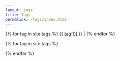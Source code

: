 ```yaml
---
layout: page
title: Tags
permalink: /tags/index.html
---
```


<p>
{% for tag in site.tags %}
  <span>
    <a href="#{{ tag[0] | slugify }}" onclick="showTagged('{{ tag[0] | slugify }}')">{{ tag[0] }}</a> | 
  </span>
{% endfor %}
</p>

<script>
function showTagged(tag) {
  document.querySelectorAll('.tagged-posts').forEach(el => el.style.display = 'none');
  document.getElementById(tag).style.display = 'block';
}
</script>

{% for tag in site.tags %}
<div id="{{ tag[0] | slugify }}" class="tagged-posts" style="display:none;">
  <h2>Posts tagged with {{ tag[0] }}</h2>
  <ul>
    {% for post in tag[1] %}
    <li><a href="{{ post.url }}">{{ post.title }}</a></li>
    {% endfor %}
  </ul>
</div>
{% endfor %}